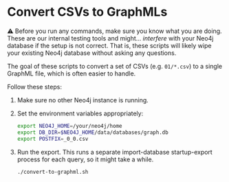 # Convert CSVs to GraphMLs

:warning: Before you run any commands, make sure you know what you are doing. These are our internal testing tools and might... _interfere_ with your Neo4j database if the setup is not correct. That is, these scripts will likely wipe your existing Neo4j database without asking any questions.

The goal of these scripts to convert a set of CSVs (e.g. `01/*.csv`) to a single GraphML file, which is often easier to handle.

Follow these steps:

1. Make sure no other Neo4j instance is running.

1. Set the environment variables appropriately:

   ```bash
   export NEO4J_HOME=/your/neo4j/home
   export DB_DIR=$NEO4J_HOME/data/databases/graph.db
   export POSTFIX=_0_0.csv
   ```

1. Run the export. This runs a separate import-database startup-export process for each query, so it might take a while.

   ```bash
   ./convert-to-graphml.sh
   ```
